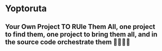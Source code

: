 # Yoptoruta

## Your Own Project TO RUle Them All, one project to find them, one project to bring them all, and in the source code orchestrate them 🧙💍🧝🔁
